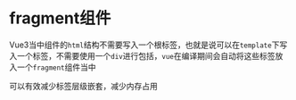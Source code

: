 # fragment组件

Vue3当中组件的`html`结构不需要写入一个根标签，也就是说可以在`template`下写入一个标签，不需要使用一个`div`进行包括，`vue`在编译期间会自动将这些标签放入一个`fragment`组件当中

可以有效减少标签层级嵌套，减少内存占用
